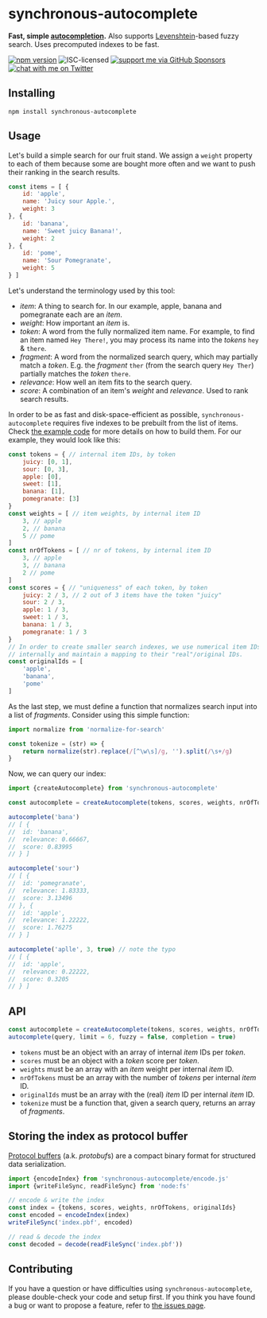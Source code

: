 # synchronous-autocomplete

**Fast, simple [autocompletion](https://en.wikipedia.org/wiki/Autocomplete).** Also supports [Levenshtein](https://en.wikipedia.org/wiki/Levenshtein_distance)-based fuzzy search. Uses precomputed indexes to be fast.

[![npm version](https://img.shields.io/npm/v/synchronous-autocomplete.svg)](https://www.npmjs.com/package/synchronous-autocomplete)
![ISC-licensed](https://img.shields.io/github/license/derhuerst/synchronous-autocomplete.svg)
[![support me via GitHub Sponsors](https://img.shields.io/badge/support%20me-donate-fa7664.svg)](https://github.com/sponsors/derhuerst)
[![chat with me on Twitter](https://img.shields.io/badge/chat%20with%20me-on%20Twitter-1da1f2.svg)](https://twitter.com/derhuerst)


## Installing

```shell
npm install synchronous-autocomplete
```


## Usage

Let's build a simple search for our fruit stand. We assign a `weight` property to each of them because some are bought more often and we want to push their ranking in the search results.

```js
const items = [ {
	id: 'apple',
	name: 'Juicy sour Apple.',
	weight: 3
}, {
	id: 'banana',
	name: 'Sweet juicy Banana!',
	weight: 2
}, {
	id: 'pome',
	name: 'Sour Pomegranate',
	weight: 5
} ]
```

Let's understand the terminology used by this tool:

- *item*: A thing to search for. In our example, apple, banana and pomegranate each are an *item*.
- *weight*: How important an *item* is.
- *token*: A word from the fully normalized item name. For example, to find an item named `Hey There!`, you may process its name into the *tokens* `hey` & `there`.
- *fragment*: A word from the normalized search query, which may partially match a *token*. E.g. the *fragment* `ther` (from the search query `Hey Ther`) partially matches the *token* `there`.
- *relevance*: How well an item fits to the search query.
- *score*: A combination of an item's *weight* and *relevance*. Used to rank search results.

In order to be as fast and disk-space-efficient as possible, `synchronous-autocomplete` requires five indexes to be prebuilt from the list of items. Check [the example code](example.js) for more details on how to build them. For our example, they would look like this:

```js
const tokens = { // internal item IDs, by token
	juicy: [0, 1],
	sour: [0, 3],
	apple: [0],
	sweet: [1],
	banana: [1],
	pomegranate: [3]
}
const weights = [ // item weights, by internal item ID
	3, // apple
	2, // banana
	5 // pome
]
const nrOfTokens = [ // nr of tokens, by internal item ID
	3, // apple
	3, // banana
	2 // pome
]
const scores = { // "uniqueness" of each token, by token
	juicy: 2 / 3, // 2 out of 3 items have the token "juicy"
	sour: 2 / 3,
	apple: 1 / 3,
	sweet: 1 / 3,
	banana: 1 / 3,
	pomegranate: 1 / 3
}
// In order to create smaller search indexes, we use numerical item IDs
// internally and maintain a mapping to their "real"/original IDs.
const originalIds = [
	'apple',
	'banana',
	'pome'
]
```

As the last step, we must define a function that normalizes search input into a list of *fragments*. Consider using this simple function:

```js
import normalize from 'normalize-for-search'

const tokenize = (str) => {
	return normalize(str).replace(/[^\w\s]/g, '').split(/\s+/g)
}
```

Now, we can query our index:

```js
import {createAutocomplete} from 'synchronous-autocomplete'

const autocomplete = createAutocomplete(tokens, scores, weights, nrOfTokens, originalIds, tokenize)

autocomplete('bana')
// [ {
//	id: 'banana',
//	relevance: 0.66667,
//	score: 0.83995
// } ]

autocomplete('sour')
// [ {
//	id: 'pomegranate',
//	relevance: 1.83333,
//	score: 3.13496
// }, {
//	id: 'apple',
//	relevance: 1.22222,
//	score: 1.76275
// } ]

autocomplete('aplle', 3, true) // note the typo
// [ {
//	id: 'apple',
//	relevance: 0.22222,
//	score: 0.3205
// } ]
```


## API

```js
const autocomplete = createAutocomplete(tokens, scores, weights, nrOfTokens, originalIds, tokenize)
autocomplete(query, limit = 6, fuzzy = false, completion = true)
```

- `tokens` must be an object with an array of internal *item* IDs per *token*.
- `scores` must be an object with a *token* score per *token*.
- `weights` must be an array with an *item* weight per internal *item* ID.
- `nrOfTokens` must be an array with the number of *tokens* per internal *item* ID.
- `originalIds` must be an array with the (real) *item* ID per internal *item* ID.
- `tokenize` must be a function that, given a search query, returns an array of *fragments*.


## Storing the index as protocol buffer

[Protocol buffers](https://developers.google.com/protocol-buffers/) (a.k. *protobuf*s) are a compact binary format for structured data serialization.

```js
import {encodeIndex} from 'synchronous-autocomplete/encode.js'
import {writeFileSync, readFileSync} from 'node:fs'

// encode & write the index
const index = {tokens, scores, weights, nrOfTokens, originalIds}
const encoded = encodeIndex(index)
writeFileSync('index.pbf', encoded)

// read & decode the index
const decoded = decode(readFileSync('index.pbf'))
```


## Contributing

If you have a question or have difficulties using `synchronous-autocomplete`, please double-check your code and setup first. If you think you have found a bug or want to propose a feature, refer to [the issues page](https://github.com/derhuerst/synchronous-autocomplete/issues).
